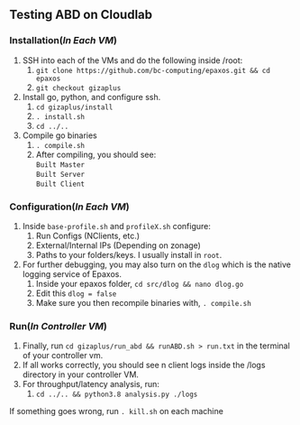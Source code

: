 ## Testing ABD on Cloudlab
### Installation(***In Each VM***)
1. SSH into each of the VMs and do the following inside /root:
    1. ```git clone https://github.com/bc-computing/epaxos.git && cd epaxos```
    2. ```git checkout gizaplus```
2. Install go, python, and configure ssh.
   1. ```cd gizaplus/install```
   2. ```. install.sh```
   3. ```cd ../..```
3. Compile go binaries
   1. ```. compile.sh``` 
   2. After compiling, you should see:
      </br>
      ```Built Master```
      </br>
      ```Built Server```
      </br>
      ```Built Client```


### Configuration(***In Each VM***)
1. Inside ```base-profile.sh``` and ```profileX.sh``` configure:
    1. Run Configs (NClients, etc.)
    2. External/Internal IPs (Depending on zonage)
    3. Paths to your folders/keys. I usually install in ``root``.
2. For further debugging, you may also turn on the ```dlog``` which is the native logging service of Epaxos.
    1. Inside your epaxos folder, ```cd src/dlog && nano dlog.go```
    2. Edit this ```dlog = false```
    3. Make sure you then recompile binaries with, ```. compile.sh```

### Run(***In Controller VM***)
1. Finally, run ```cd gizaplus/run_abd && runABD.sh > run.txt``` in the terminal of your controller vm.
2. If all works correctly, you should see n client logs inside the /logs directory in your controller VM.
3. For throughput/latency analysis, run:
    1. ```cd ../.. && python3.8 analysis.py ./logs```

If something goes wrong, run `. kill.sh` on each machine